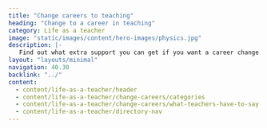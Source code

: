 ```yaml
---
title: "Change careers to teaching"
heading: "Change to a career in teaching"
category: Life as a teacher
image: "static/images/content/hero-images/physics.jpg"
description: |-
   Find out what extra support you can get if you want a career change into teaching. Bring your skills and experience to life in the classroom.
layout: "layouts/minimal"
navigation: 40.30
backlink: "../"
content:
  - content/life-as-a-teacher/header
  - content/life-as-a-teacher/change-careers/categories
  - content/life-as-a-teacher/change-careers/what-teachers-have-to-say
  - content/life-as-a-teacher/directory-nav
---
```

